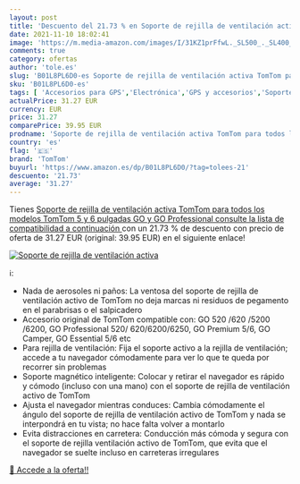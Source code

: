 ```yaml
---
layout: post
title: 'Descuento del 21.73 % en Soporte de rejilla de ventilación activa'
date: 2021-11-10 18:02:41
image: 'https://m.media-amazon.com/images/I/31KZ1prFfwL._SL500_._SL400_.jpg'
comments: true
category: ofertas
author: 'tole.es'
slug: 'B01L8PL6D0-es Soporte de rejilla de ventilación activa TomTom para todos...'
sku: 'B01L8PL6D0-es'
tags: [ 'Accesorios para GPS','Electrónica','GPS y accesorios','Soportes para GPS','tomtom', ]
actualPrice: 31.27 EUR
currency: EUR
price: 31.27
comparePrice: 39.95 EUR
prodname: 'Soporte de rejilla de ventilación activa TomTom para todos los modelos TomTom 5 y 6 pulgadas GO y GO Professional  consulte la lista de compatibilidad a continuación '
country: 'es'
flag: '🇪🇸'
brand: 'TomTom'
buyurl: 'https://www.amazon.es/dp/B01L8PL6D0/?tag=tolees-21'
descuento: '21.73'
average: '31.27'
---
```


Tienes [Soporte de rejilla de ventilación activa TomTom para todos los modelos TomTom 5 y 6 pulgadas GO y GO Professional  consulte la lista de compatibilidad a continuación ](https://www.amazon.es/dp/B01L8PL6D0/?tag=tolees-21) con un 21.73 % de descuento con precio de oferta de 31.27 EUR (original: 39.95 EUR) en el siguiente enlace!

[![Soporte de rejilla de ventilación activa](https://m.media-amazon.com/images/I/31KZ1prFfwL._SL500_._SL400_.jpg)](https://www.amazon.es/dp/B01L8PL6D0/?tag=tolees-21)

ℹ️:

- Nada de aerosoles ni paños: La ventosa del soporte de rejilla de ventilación activo de TomTom no deja marcas ni residuos de pegamento en el parabrisas o el salpicadero
- Accesorio original de TomTom compatible con: GO 520 /620 /5200 /6200, GO Professional 520/ 620/6200/6250, GO Premium 5/6, GO Camper, GO Essential 5/6 etc
- Para rejilla de ventilación: Fija el soporte activo a la rejilla de ventilación; accede a tu navegador cómodamente para ver lo que te queda por recorrer sin problemas
- Soporte magnético inteligente: Colocar y retirar el navegador es rápido y cómodo (incluso con una mano) con el soporte de rejilla de ventilación activo de TomTom
- Ajusta el navegador mientras conduces: Cambia cómodamente el ángulo del soporte de rejilla de ventilación activo de TomTom y nada se interpondrá en tu vista; no hace falta volver a montarlo
- Evita distracciones en carretera: Conducción más cómoda y segura con el soporte de rejilla ventilación activo de TomTom, que evita que el navegador se suelte incluso en carreteras irregulares

[🛒 Accede a la oferta!!](https://www.amazon.es/dp/B01L8PL6D0/?tag=tolees-21)
